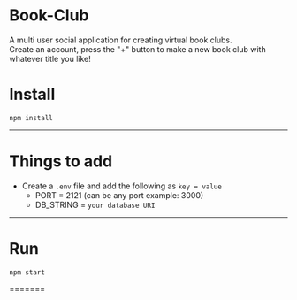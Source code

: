 # Book-Club

A multi user social application for creating virtual book clubs.  
Create an account, press the "+" button to make a new book club with whatever title you like!


# Install

`npm install`

---

# Things to add

- Create a `.env` file and add the following as `key = value`
  - PORT = 2121 (can be any port example: 3000)
  - DB_STRING = `your database URI`

---

# Run

`npm start`

=======

